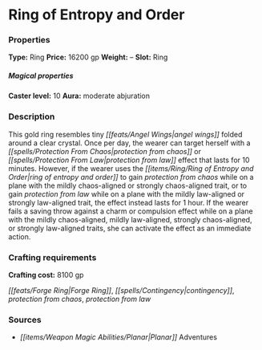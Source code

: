 ﻿---
Title: "Ring of Entropy and Order"
Type: "Ring"
Price: "16200 gp"
Weight: "–"
Slot: "Ring"
Caster level: "10"
Aura: "moderate abjuration"
Description: |
  "This gold ring resembles tiny angel wings folded around a clear crystal. Once per day, the wearer can target herself with a _protection from chaos_ or _protection from law_ effect that lasts for 10 minutes. However, if the wearer uses the _ring of entropy_ and order to gain _protection from chaos_ while on a plane with the mildly chaos-aligned or strongly chaos-aligned trait, or to gain _protection from law_ while on a plane with the mildly law-aligned or strongly law-aligned trait, the effect instead lasts for 1 hour. If the wearer fails a saving throw against a charm or compulsion effect while on a plane with the mildly chaos-aligned, mildly law-aligned, strongly chaos-aligned, or strongly law-aligned traits, she can activate the effect as an immediate action."
Crafting cost: "8100 gp"
Sources: "['Planar Adventures']"
---

# Ring of Entropy and Order

### Properties

**Type:** Ring **Price:** 16200 gp **Weight:** – **Slot:** Ring

##### Magical properties

**Caster level:** 10 **Aura:** moderate abjuration

### Description

This gold ring resembles tiny _[[feats/Angel Wings|angel wings]]_ folded around a clear crystal. Once per day, the wearer can target herself with a _[[spells/Protection From Chaos|protection from chaos]]_ or _[[spells/Protection From Law|protection from law]]_ effect that lasts for 10 minutes. However, if the wearer uses the _[[items/Ring/Ring of Entropy and Order|ring of entropy and order]]_ to gain _protection from chaos_ while on a plane with the mildly chaos-aligned or strongly chaos-aligned trait, or to gain _protection from law_ while on a plane with the mildly law-aligned or strongly law-aligned trait, the effect instead lasts for 1 hour. If the wearer fails a saving throw against a charm or compulsion effect while on a plane with the mildly chaos-aligned, mildly law-aligned, strongly chaos-aligned, or strongly law-aligned traits, she can activate the effect as an immediate action.

### Crafting requirements

**Crafting cost:** 8100 gp

_[[feats/Forge Ring|Forge Ring]]_, _[[spells/Contingency|contingency]]_, _protection from chaos_, _protection from law_

### Sources

* _[[items/Weapon Magic Abilities/Planar|Planar]]_ Adventures